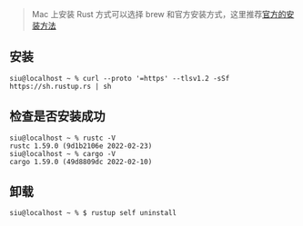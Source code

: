 > Mac 上安装 Rust 方式可以选择 brew 和官方安装方式，这里推荐[官方的安装方法](https://www.rust-lang.org/tools/install)

## 安装
```shell
siu@localhost ~ % curl --proto '=https' --tlsv1.2 -sSf https://sh.rustup.rs | sh
````
## 检查是否安装成功
```shell
siu@localhost ~ % rustc -V
rustc 1.59.0 (9d1b2106e 2022-02-23)
siu@localhost ~ % cargo -V
cargo 1.59.0 (49d8809dc 2022-02-10)
````
## 卸载
```shell
siu@localhost ~ % $ rustup self uninstall
````

